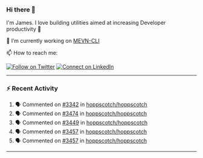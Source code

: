 ### Hi there 👋

I'm James. I love building utilities aimed at increasing Developer productivity :raised_hands: 

🔭 I’m currently working on [MEVN-CLI](https://github.com/madlabsinc/mevn-cli)

📫 How to reach me:

[![Follow on Twitter](https://img.shields.io/badge/--twitter?label=Twitter&logo=Twitter&style=social)](https://twitter.com/james_madhacks) [![Connect on LinkedIn](https://img.shields.io/badge/--linkedin?label=LinkedIn&logo=LinkedIn&style=social)](https://www.linkedin.com/in/jamesgeorge007)

---

### :zap: Recent Activity

<!--START_SECTION:activity-->
1. 🗣 Commented on [#3342](https://github.com/hoppscotch/hoppscotch/issues/3342#issuecomment-1823195186) in [hoppscotch/hoppscotch](https://github.com/hoppscotch/hoppscotch)
2. 🗣 Commented on [#3474](https://github.com/hoppscotch/hoppscotch/pull/3474#issuecomment-1790353364) in [hoppscotch/hoppscotch](https://github.com/hoppscotch/hoppscotch)
3. 🗣 Commented on [#3449](https://github.com/hoppscotch/hoppscotch/pull/3449#issuecomment-1790276952) in [hoppscotch/hoppscotch](https://github.com/hoppscotch/hoppscotch)
4. 🗣 Commented on [#3457](https://github.com/hoppscotch/hoppscotch/pull/3457#issuecomment-1780571540) in [hoppscotch/hoppscotch](https://github.com/hoppscotch/hoppscotch)
5. 🗣 Commented on [#3457](https://github.com/hoppscotch/hoppscotch/pull/3457#issuecomment-1779402409) in [hoppscotch/hoppscotch](https://github.com/hoppscotch/hoppscotch)
<!--END_SECTION:activity-->

---

<!--
**jamesgeorge007/jamesgeorge007** is a ✨ _special_ ✨ repository because its `README.md` (this file) appears on your GitHub profile.

Here are some ideas to get you started:

- 🌱 I’m currently learning ...
- 👯 I’m looking to collaborate on ...
- 🤔 I’m looking for help with ...
- 💬 Ask me about ...
- 😄 Pronouns: ...
- ⚡ Fun fact: ...
-->
